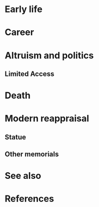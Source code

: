 # 
# Early life
# Career
# Altruism and politics
## Limited Access
# Death
# Modern reappraisal
## Statue
## Other memorials
# See also
# References